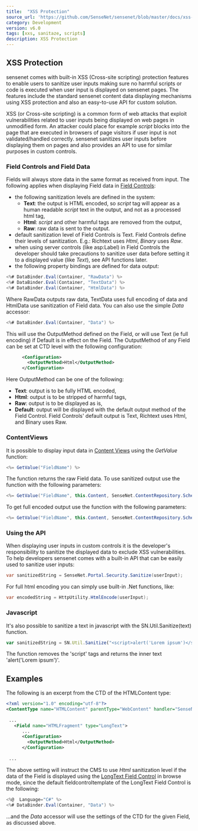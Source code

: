 ```yaml
---
title:  "XSS Protection"
source_url: 'https://github.com/SenseNet/sensenet/blob/master/docs/xss-protection.md'
category: Development
version: v6.0
tags: [xxs, sanitaze, scripts]
description: XSS Protection
---
```


## XSS Protection

sensenet comes with built-in XSS (Cross-site scripting) protection features to enable users to sanitize user inputs making sure no harmful scripts or code is executed when user input is displayed on sensenet pages. The features include the standard sensenet content data displaying mechanisms using XSS protection and also an easy-to-use API for custom solution.

XSS (or Cross-site scripting) is a common form of web attacks that exploit vulnerabilities related to user inputs being displayed on web pages in unmodified form. An attacker could place for example *script* blocks into the page that are executed in browsers of page visitors if user input is not validated/handled correctly. sensenet sanitizes user inputs before displaying them on pages and also provides an API to use for similar purposes in custom controls.

### Field Controls and Field Data

Fields will always store data in the same format as received from input. The following applies when displaying Field data in [Field Controls](/docs/field-controls):

- the following sanitization levels are defined in the system:
    - **Text**: the output is HTML encoded, so *script* tag will appear as a human readable *script* text in the output, and not as a processed html tag,
    - **Html**: *script* and other harmful tags are removed from the output,
    - **Raw**: raw data is sent to the output.
- default sanitization level of Field Controls is Text. Field Controls define their levels of sanitization. E.g.: Richtext uses *Html*, *Binary* uses *Raw*.
- when using server controls (like asp:Label) in Field Controls the developer should take precautions to sanitize user data before setting it to a displayed value (like *Text*), see API functions later.
- the following property bindings are defined for data output:

```csharp
<%# DataBinder.Eval(Container, "RawData") %>
<%# DataBinder.Eval(Container, "TextData") %>
<%# DataBinder.Eval(Container, "HtmlData") %>
```

Where RawData outputs raw data, TextData uses full encoding of data and HtmlData use sanitization of Field data. You can also use the simple *Data* accessor:

```csharp
<%# DataBinder.Eval(Container, "Data") %>
```

This will use the OutputMethod defined on the Field, or will use Text (ie full encoding) if Default is in effect on the Field. The OutputMethod of any Field can be set at CTD level with the following configuration:

```xml
      <Configuration>
        <OutputMethod>Html</OutputMethod>
      </Configuration>
```

Here OutputMethod can be one of the following:

- **Text**: output is to be fully HTML encoded,
- **Html**: output is to be stripped of harmful tags,
- **Raw**: output is to be displayed as is,
- **Default**: output will be displayed with the default output method of the Field Control. Field Controls' default output is Text, Richtext uses Html, and Binary uses Raw.

### ContentViews

It is possible to display input data in [Content Views](/docs/content-views) using the *GetValue* function:

```csharp
<%= GetValue("FieldName") %>
```

The function returns the raw Field data. To use sanitized output use the function with the following parameters:

```csharp
<%= GetValue("FieldName", this.Content, SenseNet.ContentRepository.Schema.OutputMethod.Html) %>
```

To get full encoded output use the function with the following parameters:

```csharp
<%= GetValue("FieldName", this.Content, SenseNet.ContentRepository.Schema.OutputMethod.Text) %>
```

### Using the API

When displaying user inputs in custom controls it is the developer's responsibility to sanitize the displayed data to exclude XSS vulnerabilities. To help developers sensenet comes with a built-in API that can be easily used to sanitize user inputs:

```csharp
var sanitizedString = SenseNet.Portal.Security.Sanitize(userInput);
```

For full html encoding you can simply use built-in .Net functions, like:

```csharp
var encodedString = HttpUtility.HtmlEncode(userInput);
```

### Javascript

It's also possible to sanitize a text in javascript with the SN.Util.Sanitize(text) function.

```js
var sanitizedString = SN.Util.Sanitize("<script>alert('Lorem ipsum')</script>");
```

The function removes the 'script' tags and returns the inner text 'alert('Lorem ipsum')'.

## Examples

The following is an excerpt from the CTD of the HTMLContent type:

```xml
<?xml version="1.0" encoding="utf-8"?>
<ContentType name="HTMLContent" parentType="WebContent" handler="SenseNet.ContentRepository.GenericContent" xmlns="http://schemas.sensenet.com/SenseNet/ContentRepository/ContentTypeDefinition">
 
 ...
   <Field name="HTMLFragment" type="LongText">
      ...
      <Configuration>
        <OutputMethod>Html</OutputMethod>
      </Configuration>
 
 ...
```

The above setting will instruct the CMS to use *Html* sanitization level if the data of the Field is displayed using the [LongText Field Control](/docs/long-text-fieldcontrol) in browse mode, since the default fieldcontroltemplate of the LongText Field Control is the following:

```csharp
<%@  Language="C#" %>
<%# DataBinder.Eval(Container, "Data") %>
```

...and the *Data* accessor will use the settings of the CTD for the given Field, as discussed above.
